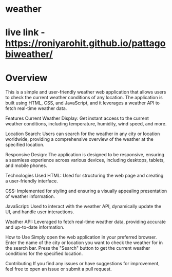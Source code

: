 # weather 
# live link - https://roniyarohit.github.io/pattagobiweather/
# Overview
This is a simple and user-friendly weather web application that allows users to check the current weather conditions of any location. The application is built using HTML, CSS, and JavaScript, and it leverages a weather API to fetch real-time weather data.

Features
Current Weather Display: Get instant access to the current weather conditions, including temperature, humidity, wind speed, and more.

Location Search: Users can search for the weather in any city or location worldwide, providing a comprehensive overview of the weather at the specified location.

Responsive Design: The application is designed to be responsive, ensuring a seamless experience across various devices, including desktops, tablets, and mobile phones.

Technologies Used
HTML: Used for structuring the web page and creating a user-friendly interface.

CSS: Implemented for styling and ensuring a visually appealing presentation of weather information.

JavaScript: Used to interact with the weather API, dynamically update the UI, and handle user interactions.

Weather API: Leveraged to fetch real-time weather data, providing accurate and up-to-date information.

How to Use
Simply open the web application in your preferred browser.
Enter the name of the city or location you want to check the weather for in the search bar.
Press the "Search" button to get the current weather conditions for the specified location.

Contributing
If you find any issues or have suggestions for improvement, feel free to open an issue or submit a pull request.
